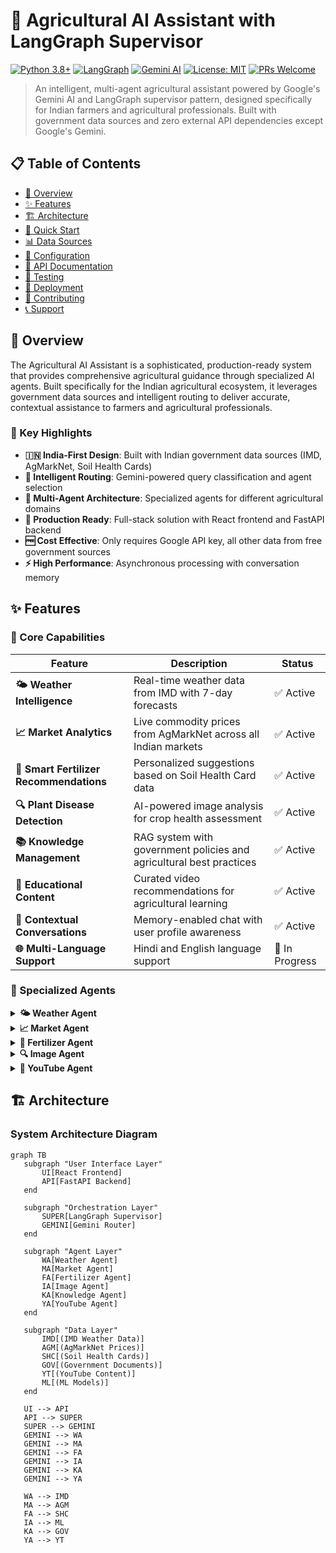 # 🌾 Agricultural AI Assistant with LangGraph Supervisor

[![Python 3.8+](https://img.shields.io/badge/python-3.8+-blue.svg)](https://www.python.org/downloads/)
[![LangGraph](https://img.shields.io/badge/LangGraph-latest-green.svg)](https://github.com/langchain-ai/langgraph)
[![Gemini AI](https://img.shields.io/badge/Gemini-2.0--flash-orange.svg)](https://ai.google.dev/)
[![License: MIT](https://img.shields.io/badge/License-MIT-yellow.svg)](https://opensource.org/licenses/MIT)
[![PRs Welcome](https://img.shields.io/badge/PRs-welcome-brightgreen.svg)](http://makeapullrequest.com)

> An intelligent, multi-agent agricultural assistant powered by Google's Gemini AI and LangGraph supervisor pattern, designed specifically for Indian farmers and agricultural professionals. Built with government data sources and zero external API dependencies except Google's Gemini.

## 📋 Table of Contents

- [🎯 Overview](#-overview)
- [✨ Features](#-features)
- [🏗️ Architecture](#️-architecture)
- [🚀 Quick Start](#-quick-start)
- [📊 Data Sources](#-data-sources)
- [🔧 Configuration](#-configuration)
- [📖 API Documentation](#-api-documentation)
- [🧪 Testing](#-testing)
- [🚀 Deployment](#-deployment)
- [🤝 Contributing](#-contributing)
- [📞 Support](#-support)

## 🎯 Overview

The Agricultural AI Assistant is a sophisticated, production-ready system that provides comprehensive agricultural guidance through specialized AI agents. Built specifically for the Indian agricultural ecosystem, it leverages government data sources and intelligent routing to deliver accurate, contextual assistance to farmers and agricultural professionals.

### 🌟 Key Highlights

- **🇮🇳 India-First Design**: Built with Indian government data sources (IMD, AgMarkNet, Soil Health Cards)
- **🧠 Intelligent Routing**: Gemini-powered query classification and agent selection
- **🔄 Multi-Agent Architecture**: Specialized agents for different agricultural domains
- **📱 Production Ready**: Full-stack solution with React frontend and FastAPI backend
- **🆓 Cost Effective**: Only requires Google API key, all other data from free government sources
- **⚡ High Performance**: Asynchronous processing with conversation memory

## ✨ Features

### 🎯 Core Capabilities

| Feature | Description | Status |
|---------|-------------|--------|
| **🌤️ Weather Intelligence** | Real-time weather data from IMD with 7-day forecasts | ✅ Active |
| **📈 Market Analytics** | Live commodity prices from AgMarkNet across all Indian markets | ✅ Active |
| **🌱 Smart Fertilizer Recommendations** | Personalized suggestions based on Soil Health Card data | ✅ Active |
| **🔍 Plant Disease Detection** | AI-powered image analysis for crop health assessment | ✅ Active |
| **📚 Knowledge Management** | RAG system with government policies and agricultural best practices | ✅ Active |
| **🎥 Educational Content** | Curated video recommendations for agricultural learning | ✅ Active |
| **💬 Contextual Conversations** | Memory-enabled chat with user profile awareness | ✅ Active |
| **🌐 Multi-Language Support** | Hindi and English language support | 🔄 In Progress |

### 🤖 Specialized Agents

<details>
<summary><b>🌤️ Weather Agent</b></summary>

**Data Source**: India Meteorological Department (IMD)
- Current weather conditions for any Indian location
- 7-day detailed weather forecasts
- Agricultural weather advisories
- Rainfall patterns and seasonal predictions
- Extreme weather alerts for crop protection

**Capabilities**:
- District-level weather data
- Crop-specific weather recommendations
- Irrigation scheduling based on rainfall forecasts
- Pest and disease risk assessment based on weather patterns
</details>

<details>
<summary><b>📈 Market Agent</b></summary>

**Data Source**: AgMarkNet (Government Agricultural Marketing)
- Real-time commodity prices across 8,000+ markets
- Price trend analysis and predictions
- Market comparisons for better selling decisions
- Seasonal price patterns
- Transportation and storage cost optimization

**Capabilities**:
- State-wise and market-wise price comparisons
- Best selling time recommendations
- Price alerts for target commodities
- Market demand forecasting
</details>

<details>
<summary><b>🌱 Fertilizer Agent</b></summary>

**Data Source**: Soil Health Card Database
- Personalized fertilizer recommendations
- Soil nutrient analysis interpretation
- Organic vs chemical fertilizer guidance
- Cost-effective fertilizer combinations
- Application timing and dosage recommendations

**Capabilities**:
- Soil test report analysis
- Crop-specific nutrient requirements
- Budget-friendly fertilizer alternatives
- Micronutrient deficiency solutions
</details>

<details>
<summary><b>🔍 Image Agent</b></summary>

**Technology**: Custom-trained models on Indian crop diseases
- Plant disease identification from photos
- Pest detection and classification
- Crop health assessment
- Growth stage identification
- Deficiency symptom analysis

**Capabilities**:
- Support for 50+ common Indian crops
- Detection of 200+ diseases and pests
- Treatment recommendations with local solutions
- Severity assessment and spread prediction

<summary><b>📚 Knowledge Agent</b></summary>

**Data Sources**: 
- Government agricultural magazines and publications
- Policy documents and scheme information
- KCC (Kisan Call Center) historical queries
- Research papers from Indian agricultural institutes

**Capabilities**:
- Government scheme eligibility and application process
- Best practices for crop cultivation
- Organic farming techniques
- Post-harvest management
- Financial assistance and subsidy information
</details>

<details>
<summary><b>🎥 YouTube Agent</b></summary>

**Technology**: Intelligent web scraping and content curation
- Educational video recommendations
- Practical farming demonstrations
- Expert interviews and talks
- Crop-specific tutorials
- Modern farming technology showcases

**Capabilities**:
- Content filtering for quality and relevance
- Language-based recommendations
- Trending agricultural topics
- Expert channel prioritization
</details>

## 🏗️ Architecture

### System Architecture Diagram

```mermaid
graph TB
   subgraph "User Interface Layer"
       UI[React Frontend]
       API[FastAPI Backend]
   end
   
   subgraph "Orchestration Layer"
       SUPER[LangGraph Supervisor]
       GEMINI[Gemini Router]
   end
   
   subgraph "Agent Layer"
       WA[Weather Agent]
       MA[Market Agent]
       FA[Fertilizer Agent]
       IA[Image Agent]
       KA[Knowledge Agent]
       YA[YouTube Agent]
   end
   
   subgraph "Data Layer"
       IMD[(IMD Weather Data)]
       AGM[(AgMarkNet Prices)]
       SHC[(Soil Health Cards)]
       GOV[(Government Documents)]
       YT[(YouTube Content)]
       ML[(ML Models)]
   end
   
   UI --> API
   API --> SUPER
   SUPER --> GEMINI
   GEMINI --> WA
   GEMINI --> MA
   GEMINI --> FA
   GEMINI --> IA
   GEMINI --> KA
   GEMINI --> YA
   
   WA --> IMD
   MA --> AGM
   FA --> SHC
   IA --> ML
   KA --> GOV
   YA --> YT
